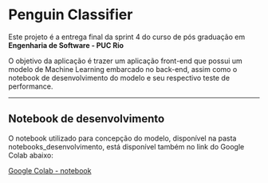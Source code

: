 # Penguin Classifier

Este projeto é a entrega final da sprint 4 do curso de pós graduação em **Engenharia de Software - PUC Rio** 

O objetivo da aplicação é trazer um aplicação front-end que possui um modelo de Machine Learning embarcado no back-end, assim como o notebook de desenvolvimento do modelo e seu respectivo teste de performance.

---
## Notebook de desenvolvimento

O notebook utilizado para concepção do modelo, disponível na pasta notebooks_desenvolvimento, está disponível também no link do Google Colab abaixo:

[Google Colab - notebook](https://colab.research.google.com/drive/1ECkliaYYnelRqTJnlcxlDo7aAPEPPKae?usp=sharing)


